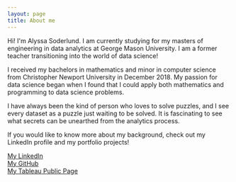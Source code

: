 ```yaml
---
layout: page
title: About me
---
```

 

Hi! I'm Alyssa Soderlund. I am currently studying for my masters of engineering in data analytics at George Mason University. I am a former teacher transitioning into the world of data science!

I received my bachelors in mathematics and minor in computer science from Christopher Newport University in December 2018. My passion for data science began when I found that I could apply both mathematics and programming to data science problems.

I have always been the kind of person who loves to solve puzzles, and I see every dataset as a puzzle just waiting to be solved. It is fascinating to see what secrets can be unearthed from the analytics process.

If you would like to know more about my background, check out my LinkedIn profile and my portfolio projects!

[My LinkedIn](https://www.linkedin.com/in/alyssa-soderlund/)  
[My GitHub](https://github.com/asoderlund)  
[My Tableau Public Page](https://public.tableau.com/app/profile/alyssa.soderlund)  

     
